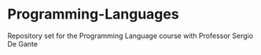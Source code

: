 # Programming-Languages
Repository set for the Programming Language course with Professor Sergio De Gante
